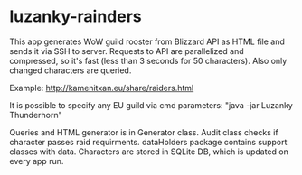 luzanky-rainders
================
This app generates WoW guild rooster from Blizzard API as HTML file and sends it via SSH to server. Requests to API are
parallelized and compressed, so it's fast (less than 3 seconds for 50 characters). Also only changed characters are
queried.

Example: http://kamenitxan.eu/share/raiders.html

It is possible to specify any EU guild via cmd parameters: "java -jar Luzanky Thunderhorn"

Queries and HTML generator is in Generator class. Audit class checks if character passes raid requirments. dataHolders
package contains support classes with data.
Characters are stored in SQLite DB, which is updated on every app run.